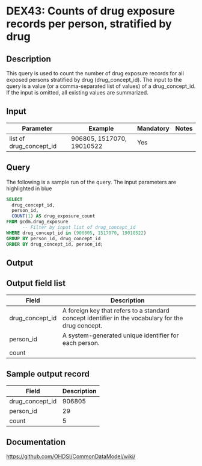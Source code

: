 <!---
Group:drug exposure
Name:DEX43 Counts of drug exposure records per person, stratified by drug
Author:Patrick Ryan
CDM Version: 5.0
-->

# DEX43: Counts of drug exposure records per person, stratified by drug

## Description
This query is used to count the number of drug exposure records for all exposed persons stratified by drug 
(drug_concept_id). The input to the query is a value (or a comma-separated list of values) of a drug_concept_id. 
If the input is omitted, all existing values are summarized.

## Input

|  Parameter |  Example |  Mandatory |  Notes |
| --- | --- | --- | --- |
| list of drug_concept_id | 906805, 1517070, 19010522 | Yes |  

## Query
The following is a sample run of the query. The input parameters are highlighted in  blue

```sql
SELECT 
  drug_concept_id, 
  person_id, 
  COUNT(1) AS drug_exposure_count
FROM @cdm.drug_exposure 
      -- Filter by input list of drug_concept_id
WHERE drug_concept_id in (906805, 1517070, 19010522)
GROUP BY person_id, drug_concept_id
ORDER BY drug_concept_id, person_id;
```

## Output

## Output field list

|  Field |  Description |
| --- | --- |
| drug_concept_id | A foreign key that refers to a standard concept identifier in the vocabulary for the drug concept. |
| person_id | A system-generated unique identifier for each person. |
| count |   |


## Sample output record

|  Field |  Description |
| --- | --- |
| drug_concept_id | 906805  |
| person_id |  29 |
| count | 5  |



## Documentation
https://github.com/OHDSI/CommonDataModel/wiki/
